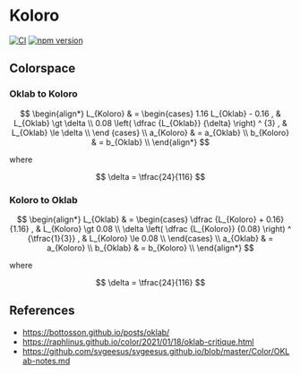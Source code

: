 # Koloro

[![CI](https://github.com/neetly/koloro/actions/workflows/ci.yml/badge.svg)](https://github.com/neetly/koloro/actions/workflows/ci.yml)
[![npm version](https://img.shields.io/npm/v/koloro)](https://www.npmjs.com/package/koloro)

## Colorspace

### Oklab to Koloro

$$
\begin{align*}
L_{Koloro} & = \begin{cases}
  1.16 L_{Oklab} - 0.16 , & L_{Oklab} \gt \delta \\
  0.08 \left( \dfrac {L_{Oklab}} {\delta} \right) ^ {3} , & L_{Oklab} \le \delta \\
\end {cases} \\
a_{Koloro} & = a_{Oklab} \\
b_{Koloro} & = b_{Oklab} \\
\end{align*}
$$

where

$$
\delta = \tfrac{24}{116}
$$

### Koloro to Oklab

$$
\begin{align*}
L_{Oklab} & = \begin{cases}
  \dfrac {L_{Koloro} + 0.16} {1.16} , & L_{Koloro} \gt 0.08 \\
  \delta \left( \dfrac {L_{Koloro}} {0.08} \right) ^ {\tfrac{1}{3}} , & L_{Koloro} \le 0.08 \\
\end{cases} \\
a_{Oklab} & = a_{Koloro} \\
b_{Oklab} & = b_{Koloro} \\
\end{align*}
$$

where

$$
\delta = \tfrac{24}{116}
$$

## References

- https://bottosson.github.io/posts/oklab/
- https://raphlinus.github.io/color/2021/01/18/oklab-critique.html
- https://github.com/svgeesus/svgeesus.github.io/blob/master/Color/OKLab-notes.md
